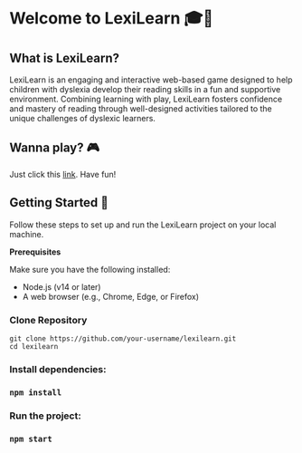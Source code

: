 # Welcome to LexiLearn 🎓📖

## What is LexiLearn?
LexiLearn is an engaging and interactive web-based game designed to help children with dyslexia develop their reading
skills in a fun and supportive environment. Combining learning with play, LexiLearn fosters confidence and mastery of
reading through well-designed activities tailored to the unique challenges of dyslexic learners.

## Wanna play? 🎮

Just click this [link](https://vasile07.github.io/lexi-learn/). Have fun!


## Getting Started 🚀
Follow these steps to set up and run the LexiLearn project on your local machine.

**Prerequisites**

Make sure you have the following installed:

- Node.js (v14 or later)
- A web browser (e.g., Chrome, Edge, or Firefox)

### Clone Repository
```
git clone https://github.com/your-username/lexilearn.git
cd lexilearn
```

### Install dependencies:

### `npm install`

### Run the project:

### `npm start`
